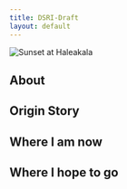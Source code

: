 ```yaml
---
title: DSRI-Draft
layout: default
---
```


![Sunset at Haleakala](https://github.com/JenM00re/DSRI-Draft/edit/main/PanoSunsetHaleakala.jpg)

## About

## Origin Story

## Where I am now

## Where I hope to go
